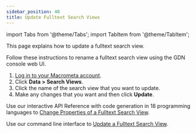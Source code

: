 ```yaml
---
sidebar_position: 40
title: Update Fulltext Search Views
---
```


import Tabs from '@theme/Tabs';
import TabItem from '@theme/TabItem';

This page explains how to update a fulltext search view.

<Tabs groupId="operating-systems">
<TabItem value="console" label="Web Console">

Follow these instructions to rename a fulltext search view using the GDN console web UI.

1. [Log in to your Macrometa account](https://auth-play.macrometa.io/).
2. Click **Data > Search Views**.
3. Click the name of the search view that you want to update.
4. Make any changes that you want and then click **Update**.

</TabItem>
<TabItem value="api" label="REST API">

Use our interactive API Reference with code generation in 18 programming languages to [Change Properties of a Fulltext Search View](https://www.macrometa.com/docs/api#/operations/modifyViewPut).

</TabItem>
<TabItem value="cli" label="CLI">

Use our command line interface to [Update a Fulltext Search View](../../../CLI/search-views-cli#gdnsl-view-update).

</TabItem>
</Tabs>
